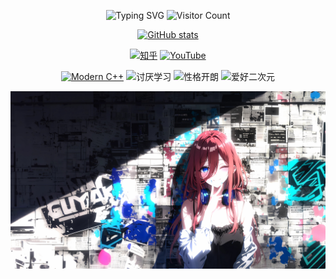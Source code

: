 <div id="title" align="center">

![Typing SVG](https://readme-typing-svg.herokuapp.com?font=Segoe+Script&center=true&lines=xiyangone.) ![Visitor Count](https://komarev.com/ghpvc/?username=xiyangone&color=brightgreen)

[![GitHub stats](https://github-readme-stats.vercel.app/api?username=xiyangone&show_icons=true&theme=tokyonight)](https://github.com/xiyangone)

[![知乎](https://img.shields.io/badge/知乎-xiyangone-yellow)](https://www.zhihu.com)
[![YouTube](https://img.shields.io/badge/video-YouTube-red)](https://www.youtube.com)

[![Modern C++](https://img.shields.io/badge/code-Modern%20C++-blue)](https://learn.microsoft.com/zh-cn/cpp/cpp/welcome-back-to-cpp-modern-cpp)
![讨厌学习](https://img.shields.io/badge/讨厌-学习-yellow)
![性格开朗](https://img.shields.io/badge/性格-开朗-red)
![爱好二次元](https://img.shields.io/badge/爱好-二次元-red)

</div>

![中野三玖](./image/中野三玖.jpg)

